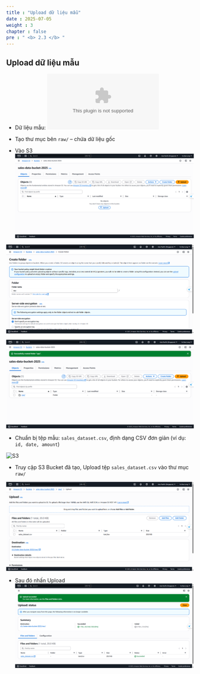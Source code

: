 ```yaml
---
title : "Upload dữ liệu mẫu"
date : 2025-07-05
weight : 3
chapter : false
pre : " <b> 2.3 </b> "
---
```


## Upload dữ liệu mẫu
- Dữ liệu mẫu: 
![S3](../../../images/sales_dataset.csv)
- Tạo thư mục bên `raw/` – chứa dữ liệu gốc

- Vào S3
![S3](../../../images/02/023/1.png?featherlight=false&width=90pc)

![S3](../../../images/02/023/2.png?featherlight=false&width=90pc)

![S3](../../../images/02/023/3.png?featherlight=false&width=90pc)

- Chuẩn bị tệp mẫu: `sales_dataset.csv`, định dạng CSV đơn giản (ví dụ: `id, date, amount`)

![S3](../../../images/02/023/6.png?featherlight=false&width=90pc)

- Truy cập S3 Bucket đã tạo, Upload tệp `sales_dataset.csv` vào thư mục `raw/`
  
![S3](../../../images/02/023/4.png?featherlight=false&width=90pc)

- Sau đó nhấn Upload
![S3](../../../images/02/023/5.png?featherlight=false&width=90pc)